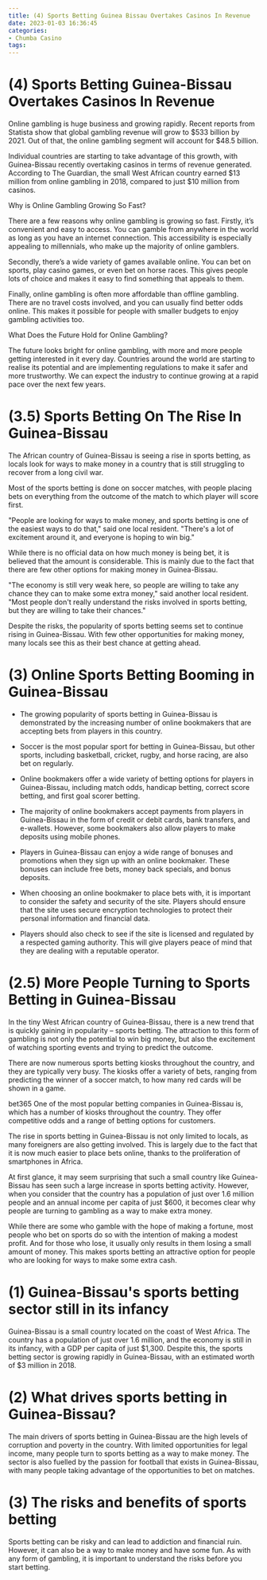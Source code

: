 ```yaml
---
title: (4) Sports Betting Guinea Bissau Overtakes Casinos In Revenue
date: 2023-01-03 16:36:45
categories:
- Chumba Casino
tags:
---
```



#  (4) Sports Betting Guinea-Bissau Overtakes Casinos In Revenue

Online gambling is huge business and growing rapidly. Recent reports from Statista show that global gambling revenue will grow to $533 billion by 2021. Out of that, the online gambling segment will account for $48.5 billion.

Individual countries are starting to take advantage of this growth, with Guinea-Bissau recently overtaking casinos in terms of revenue generated. According to The Guardian, the small West African country earned $13 million from online gambling in 2018, compared to just $10 million from casinos.

Why is Online Gambling Growing So Fast?

There are a few reasons why online gambling is growing so fast. Firstly, it’s convenient and easy to access. You can gamble from anywhere in the world as long as you have an internet connection. This accessibility is especially appealing to millennials, who make up the majority of online gamblers.

Secondly, there’s a wide variety of games available online. You can bet on sports, play casino games, or even bet on horse races. This gives people lots of choice and makes it easy to find something that appeals to them.

Finally, online gambling is often more affordable than offline gambling. There are no travel costs involved, and you can usually find better odds online. This makes it possible for people with smaller budgets to enjoy gambling activities too.

What Does the Future Hold for Online Gambling?

The future looks bright for online gambling, with more and more people getting interested in it every day. Countries around the world are starting to realise its potential and are implementing regulations to make it safer and more trustworthy. We can expect the industry to continue growing at a rapid pace over the next few years.

#  (3.5) Sports Betting On The Rise In Guinea-Bissau

The African country of Guinea-Bissau is seeing a rise in sports betting, as locals look for ways to make money in a country that is still struggling to recover from a long civil war.

Most of the sports betting is done on soccer matches, with people placing bets on everything from the outcome of the match to which player will score first.

"People are looking for ways to make money, and sports betting is one of the easiest ways to do that," said one local resident. "There's a lot of excitement around it, and everyone is hoping to win big."

While there is no official data on how much money is being bet, it is believed that the amount is considerable. This is mainly due to the fact that there are few other options for making money in Guinea-Bissau.

"The economy is still very weak here, so people are willing to take any chance they can to make some extra money," said another local resident. "Most people don't really understand the risks involved in sports betting, but they are willing to take their chances."

Despite the risks, the popularity of sports betting seems set to continue rising in Guinea-Bissau. With few other opportunities for making money, many locals see this as their best chance at getting ahead.

#  (3) Online Sports Betting Booming in Guinea-Bissau

* The growing popularity of sports betting in Guinea-Bissau is demonstrated by the increasing number of online bookmakers that are accepting bets from players in this country.

* Soccer is the most popular sport for betting in Guinea-Bissau, but other sports, including basketball, cricket, rugby, and horse racing, are also bet on regularly.

* Online bookmakers offer a wide variety of betting options for players in Guinea-Bissau, including match odds, handicap betting, correct score betting, and first goal scorer betting.

* The majority of online bookmakers accept payments from players in Guinea-Bissau in the form of credit or debit cards, bank transfers, and e-wallets. However, some bookmakers also allow players to make deposits using mobile phones.

* Players in Guinea-Bissau can enjoy a wide range of bonuses and promotions when they sign up with an online bookmaker. These bonuses can include free bets, money back specials, and bonus deposits.

* When choosing an online bookmaker to place bets with, it is important to consider the safety and security of the site. Players should ensure that the site uses secure encryption technologies to protect their personal information and financial data.

* Players should also check to see if the site is licensed and regulated by a respected gaming authority. This will give players peace of mind that they are dealing with a reputable operator.

#  (2.5) More People Turning to Sports Betting in Guinea-Bissau

In the tiny West African country of Guinea-Bissau, there is a new trend that is quickly gaining in popularity – sports betting. The attraction to this form of gambling is not only the potential to win big money, but also the excitement of watching sporting events and trying to predict the outcome.

There are now numerous sports betting kiosks throughout the country, and they are typically very busy. The kiosks offer a variety of bets, ranging from predicting the winner of a soccer match, to how many red cards will be shown in a game.

 bet365 One of the most popular betting companies in Guinea-Bissau is, which has a number of kiosks throughout the country. They offer competitive odds and a range of betting options for customers.

The rise in sports betting in Guinea-Bissau is not only limited to locals, as many foreigners are also getting involved. This is largely due to the fact that it is now much easier to place bets online, thanks to the proliferation of smartphones in Africa.

At first glance, it may seem surprising that such a small country like Guinea-Bissau has seen such a large increase in sports betting activity. However, when you consider that the country has a population of just over 1.6 million people and an annual income per capita of just $600, it becomes clear why people are turning to gambling as a way to make extra money.

While there are some who gamble with the hope of making a fortune, most people who bet on sports do so with the intention of making a modest profit. And for those who lose, it usually only results in them losing a small amount of money. This makes sports betting an attractive option for people who are looking for ways to make some extra cash.

#  (1) Guinea-Bissau's sports betting sector still in its infancy

Guinea-Bissau is a small country located on the coast of West Africa. The country has a population of just over 1.6 million, and the economy is still in its infancy, with a GDP per capita of just $1,300. Despite this, the sports betting sector is growing rapidly in Guinea-Bissau, with an estimated worth of $3 million in 2018.

# (2) What drives sports betting in Guinea-Bissau?

The main drivers of sports betting in Guinea-Bissau are the high levels of corruption and poverty in the country. With limited opportunities for legal income, many people turn to sports betting as a way to make money. The sector is also fuelled by the passion for football that exists in Guinea-Bissau, with many people taking advantage of the opportunities to bet on matches.

# (3) The risks and benefits of sports betting

Sports betting can be risky and can lead to addiction and financial ruin. However, it can also be a way to make money and have some fun. As with any form of gambling, it is important to understand the risks before you start betting.